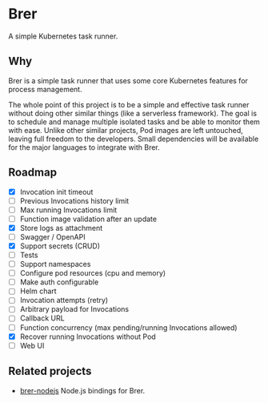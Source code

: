 # Brer

A simple Kubernetes task runner.

## Why

Brer is a simple task runner that uses some core Kubernetes features for process management.

The whole point of this project is to be a simple and effective task runner without doing other similar things (like a serverless framework). The goal is to schedule and manage multiple isolated tasks and be able to monitor them with ease. Unlike other similar projects, Pod images are left untouched, leaving full freedom to the developers. Small dependencies will be available for the major languages to integrate with Brer.

## Roadmap

- [x] Invocation init timeout
- [ ] Previous Invocations history limit
- [ ] Max running Invocations limit
- [ ] Function image validation after an update
- [x] Store logs as attachment
- [ ] Swagger / OpenAPI
- [x] Support secrets (CRUD)
- [ ] Tests
- [ ] Support namespaces
- [ ] Configure pod resources (cpu and memory)
- [ ] Make auth configurable
- [ ] Helm chart
- [ ] Invocation attempts (retry)
- [ ] Arbitrary payload for Invocations
- [ ] Callback URL
- [ ] Function concurrency (max pending/running Invocations allowed)
- [x] Recover running Invocations without Pod
- [ ] Web UI

## Related projects

- [brer-nodejs](https://github.com/brer/brer-nodejs) Node.js bindings for Brer.

